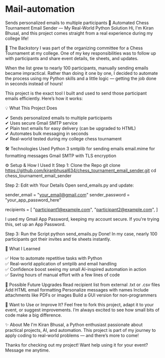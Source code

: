 # Mail-automation
Sends personalized emails to multiple participants
📧 Automated Chess Tournament Email Sender — My Real-World Python Solution
Hi, I'm Kiran Bhusal, and this project comes straight from a real experience during my college life!

🎯 The Backstory
I was part of the organizing committee for a Chess Tournament at my college. One of my key responsibilities was to follow up with participants and share event details, tie sheets, and updates.

When the list grew to nearly 100 participants, manually sending emails became impractical. Rather than doing it one by one, I decided to automate the process using my Python skills and a little logic — getting the job done in seconds instead of hours!

This project is the exact tool I built and used to send those participant emails efficiently. Here’s how it works:

💡 What This Project Does

✔ Sends personalized emails to multiple participants         
✔ Uses secure Gmail SMTP service  
✔ Plain text emails for easy delivery (can be upgraded to HTML)    
✔ Automates bulk messaging in seconds                        
✔ Real-world tested during my college chess tournament  

🛠️ Technologies Used
Python 3
smtplib for sending emails
email.mime for formatting messages
Gmail SMTP with TLS encryption

⚙️ Setup & How I Used It
Step 1: Clone the Repo
git clone https://github.com/kiranbhusal634/chess_tournament_email_sender.git
cd chess_tournament_email_sender

Step 2: Edit with Your Details
Open send_emails.py and update:

sender_email = "your_email@gmail.com"
sender_password = "your_app_password_here"

recipients = [
    "participant1@example.com",
    "participant2@example.com",
]

I used my Gmail App Password, keeping my account secure.
If you're trying this, set up an App Password.

Step 3: Run the Script
python send_emails.py
Done! In my case, nearly 100 participants got their invites and tie sheets instantly.

🚀 What I Learned

 ✅ How to automate repetitive tasks with Python     
 ✅ Real-world application of smtplib and email handling                   
 ✅ Confidence boost seeing my small AI-inspired automation in action                                                                    
 ✅ Saving hours of manual effort with a few lines of code


🌱 Possible Future Upgrades
Read recipient list from external .txt or .csv files
Add HTML email formatting
Personalize messages with names
Include attachments like PDFs or images
Build a GUI version for non-programmers

🤝 Want to Use or Improve It?
Feel free to fork this project, adapt it to your event, or suggest improvements. I’m always excited to see how small bits of code make a big difference.

✨ About Me
I'm Kiran Bhusal, a Python enthusiast passionate about practical projects, AI, and automation. This project is part of my journey to apply coding to real-world problems — and there’s more to come!

Thanks for checking out my project!
Want help using it for your event? Message me anytime.



